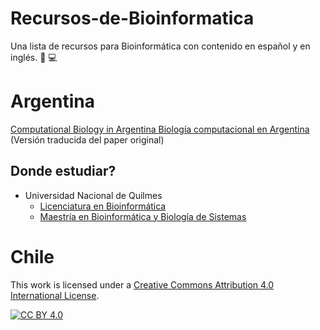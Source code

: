 # Recursos-de-Bioinformatica 
Una lista de recursos para Bioinformática con contenido en español y en inglés. :dna: :computer:



# Argentina

[Computational Biology in Argentina ](https://journals.plos.org/ploscompbiol/article?id=10.1371/journal.pcbi.0030257)
[Biología computacional en Argentina](http://www.bioinformaticos.com.ar/biologia-computacional-en-argentina/) (Versión traducida del paper original)


## Donde estudiar? 

* Universidad Nacional de Quilmes
  * [Licenciatura en Bioinformática](http://www.unq.edu.ar/carreras/73-licenciatura-en-bioinform%C3%A1tica.php)
  * [Maestría en Bioinformática y Biología de Sistemas](http://www.unq.edu.ar/carreras/54-maestr%C3%ADa-en-bioinform%C3%A1tica-y-biolog%C3%ADa-de-sistemas.php)




# Chile






This work is licensed under a
[Creative Commons Attribution 4.0 International License][cc-by].

[![CC BY 4.0][cc-by-image]][cc-by]

[cc-by]: http://creativecommons.org/licenses/by/4.0/
[cc-by-image]: https://i.creativecommons.org/l/by/4.0/88x31.png
[cc-by-shield]: https://img.shields.io/badge/License-CC%20BY%204.0-lightgrey.svg
